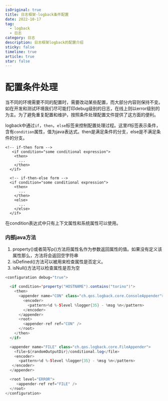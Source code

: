 ```yaml
---
isOriginal: true
title: 日志框架-logback条件配置
date: 2022-10-17
tag:
  - logback
  - 日志
category: 日志
description: 日志框架logback的配置介绍
sticky: false
timeline: true
article: true
star: false
---
```


# 配置条件处理

当不同的环境需要不同的配置时，需要改动某些配置，而大部分内容则保持不变。如在开发和测试环境我们尽可能打印debug级别的日志，在线上则以error级别的为主。为了避免重复配置和维护，按照条件处理配置文件提供了这方面的便利。

logback中通过`if`，`then`，`else`标签来控制配置处理过程。这里if标签表示条件，含有`condition`属性，值为java表达式。then是满足条件的分支，else是不满足条件的分支。

```
<!-- if-then form -->
   <if condition="some conditional expression">
    <then>
      ...
    </then>
  </if>

  <!-- if-then-else form -->
  <if condition="some conditional expression">
    <then>
      ...
    </then>
    <else>
      ...
    </else>
  </if>
```

在condition表达式中只有上下文属性和系统属性可以使用。

### 内部java方法

1. property()或者简写p()方法将属性名作为参数返回属性的值。如果没有定义该属性那么，方法将会返回空字符串
2. isDefined()方法可以被用来检查属性是否定义。
3. isNull()方法可以检查属性是否为空

```java
<configuration debug="true">

  <if condition='property("HOSTNAME").contains("torino")'>
    <then>
      <appender name="CON" class="ch.qos.logback.core.ConsoleAppender">
        <encoder>
          <pattern>%d %-5level %logger{35} - %msg %n</pattern>
        </encoder>
      </appender>
      <root>
        <appender-ref ref="CON" />
      </root>
    </then>
  </if>

  <appender name="FILE" class="ch.qos.logback.core.FileAppender">
    <file>${randomOutputDir}/conditional.log</file>
    <encoder>
      <pattern>%d %-5level %logger{35} - %msg %n</pattern>
   </encoder>
  </appender>

  <root level="ERROR">
     <appender-ref ref="FILE" />
  </root>
</configuration>
```
